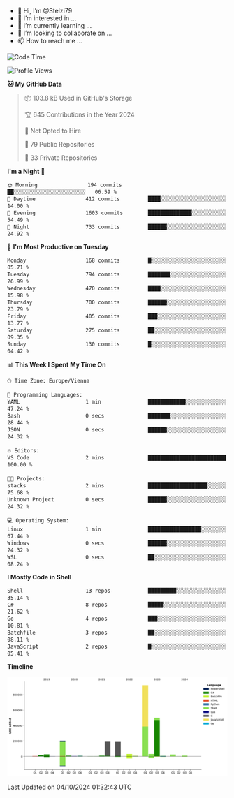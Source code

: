 - 👋 Hi, I’m @Stelzi79
- 👀 I’m interested in ...
- 🌱 I’m currently learning ...
- 💞️ I’m looking to collaborate on ...
- 📫 How to reach me ...

<!--START_SECTION:waka-->
![Code Time](http://img.shields.io/badge/Code%20Time-1%2C071%20hrs%2034%20mins-blue)

![Profile Views](http://img.shields.io/badge/Profile%20Views-0-blue)

**🐱 My GitHub Data** 

> 📦 103.8 kB Used in GitHub's Storage 
 > 
> 🏆 645 Contributions in the Year 2024
 > 
> 🚫 Not Opted to Hire
 > 
> 📜 79 Public Repositories 
 > 
> 🔑 33 Private Repositories 
 > 
**I'm a Night 🦉** 

```text
🌞 Morning                194 commits         ██░░░░░░░░░░░░░░░░░░░░░░░   06.59 % 
🌆 Daytime                412 commits         ████░░░░░░░░░░░░░░░░░░░░░   14.00 % 
🌃 Evening                1603 commits        ██████████████░░░░░░░░░░░   54.49 % 
🌙 Night                  733 commits         ██████░░░░░░░░░░░░░░░░░░░   24.92 % 
```
📅 **I'm Most Productive on Tuesday** 

```text
Monday                   168 commits         █░░░░░░░░░░░░░░░░░░░░░░░░   05.71 % 
Tuesday                  794 commits         ███████░░░░░░░░░░░░░░░░░░   26.99 % 
Wednesday                470 commits         ████░░░░░░░░░░░░░░░░░░░░░   15.98 % 
Thursday                 700 commits         ██████░░░░░░░░░░░░░░░░░░░   23.79 % 
Friday                   405 commits         ███░░░░░░░░░░░░░░░░░░░░░░   13.77 % 
Saturday                 275 commits         ██░░░░░░░░░░░░░░░░░░░░░░░   09.35 % 
Sunday                   130 commits         █░░░░░░░░░░░░░░░░░░░░░░░░   04.42 % 
```


📊 **This Week I Spent My Time On** 

```text
🕑︎ Time Zone: Europe/Vienna

💬 Programming Languages: 
YAML                     1 min               ████████████░░░░░░░░░░░░░   47.24 % 
Bash                     0 secs              ███████░░░░░░░░░░░░░░░░░░   28.44 % 
JSON                     0 secs              ██████░░░░░░░░░░░░░░░░░░░   24.32 % 

🔥 Editors: 
VS Code                  2 mins              █████████████████████████   100.00 % 

🐱‍💻 Projects: 
stacks                   2 mins              ███████████████████░░░░░░   75.68 % 
Unknown Project          0 secs              ██████░░░░░░░░░░░░░░░░░░░   24.32 % 

💻 Operating System: 
Linux                    1 min               █████████████████░░░░░░░░   67.44 % 
Windows                  0 secs              ██████░░░░░░░░░░░░░░░░░░░   24.32 % 
WSL                      0 secs              ██░░░░░░░░░░░░░░░░░░░░░░░   08.24 % 
```

**I Mostly Code in Shell** 

```text
Shell                    13 repos            █████████░░░░░░░░░░░░░░░░   35.14 % 
C#                       8 repos             █████░░░░░░░░░░░░░░░░░░░░   21.62 % 
Go                       4 repos             ███░░░░░░░░░░░░░░░░░░░░░░   10.81 % 
Batchfile                3 repos             ██░░░░░░░░░░░░░░░░░░░░░░░   08.11 % 
JavaScript               2 repos             █░░░░░░░░░░░░░░░░░░░░░░░░   05.41 % 
```



**Timeline**

![Lines of Code chart](https://raw.githubusercontent.com/Stelzi79/Stelzi79/main/assets/bar_graph.png)


 Last Updated on 04/10/2024 01:32:43 UTC
<!--END_SECTION:waka-->

<!---
Stelzi79/Stelzi79 is a ✨ special ✨ repository because its `README.md` (this file) appears on your GitHub profile.
You can click the Preview link to take a look at your changes.
--->
